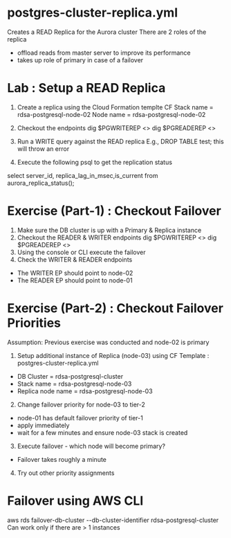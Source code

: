 postgres-cluster-replica.yml
============================
Creates a READ Replica for the Aurora cluster
There are 2 roles of the replica
- offload reads from master server to improve its performance
- takes up role of primary in case of a failover

Lab : Setup a READ Replica
==========================
1. Create a replica using the Cloud Formation templte
CF Stack name = rdsa-postgresql-node-02
Node name =  rdsa-postgresql-node-02

2. Checkout the endpoints
dig $PGWRITEREP   <<This will point to node-01>>
dig $PGREADEREP   <<This will point to node-02>>

3. Run a WRITE query against the READ replica
E.g., DROP TABLE test;  this will throw an error

4. Execute the following psql to get the replication status

select server_id, replica_lag_in_msec,is_current  from aurora_replica_status();


Exercise (Part-1) : Checkout Failover
============================
1. Make sure the DB cluster is up with a Primary & Replica instance
2. Checkout the READER & WRITER endpoints
dig $PGWRITEREP   <<This will point to node-02>>
dig $PGREADEREP   <<This will point to node-01>>
3. Using the console or CLI execute the failover
4. Check the WRITER & READER endpoints
- The WRITER EP should point to node-02
- The READER EP should point to node-01


Exercise (Part-2) : Checkout Failover Priorities
================================================
Assumption: Previous exercise was conducted and node-02 is primary
1. Setup additional instance of Replica  (node-03) using CF Template : postgres-cluster-replica.yml
- DB Cluster = rdsa-postgresql-cluster
- Stack name = rdsa-postgresql-node-03
- Replica node name = rdsa-postgresql-node-03
2. Change failover priority for node-03 to tier-2 
- node-01 has default failover priority of tier-1
- apply immediately
- wait for a few minutes and ensure node-03 stack is created
3. Execute failover - which node will become primary?
- Failover takes roughly a minute
4. Try out other priority assignments


Failover using AWS CLI
======================
aws rds failover-db-cluster --db-cluster-identifier rdsa-postgresql-cluster 
Can work only if there are > 1 instances